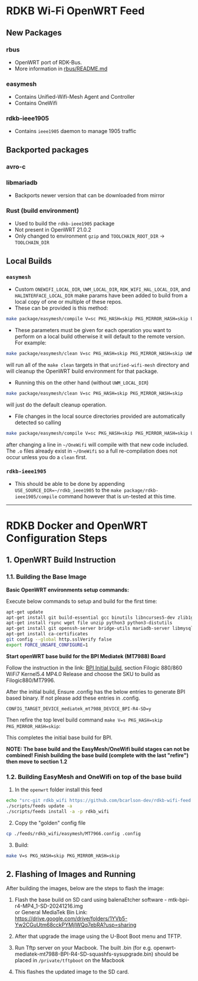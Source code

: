 # RDKB Wi-Fi OpenWRT Feed

## New Packages

### rbus
   - OpenWRT port of RDK-Bus. 
   - More information in [rbus/README.md](rbus/README.md)

### easymesh
   - Contains Unified-Wifi-Mesh Agent and Controller
   - Contains OneWifi

### rdkb-ieee1905
   - Contains `ieee1905` daemon to manage 1905 traffic

## Backported packages

### avro-c

### libmariadb
   - Backports newer version that can be downloaded from mirror

### Rust (build environment)
   - Used to build the `rdkb-ieee1905` package
   - Not present in OpenWRT 21.0.2
   - Only changed to environment `gzip` and `TOOLCHAIN_ROOT_DIR` -> `TOOLCHAIN_DIR`


## Local Builds

### `easymesh`

- Custom `ONEWIFI_LOCAL_DIR`, `UWM_LOCAL_DIR`, `RDK_WIFI_HAL_LOCAL_DIR`, and `HALINTERFACE_LOCAL_DIR` make params have been added to build from a local copy of one or multiple of these repos.
- These can be provided is this method:
```bash
make package/easymesh/compile V=sc PKG_HASH=skip PKG_MIRROR_HASH=skip UWM_LOCAL_DIR=~/unified-wifi-mesh ONEWIFI_LOCAL_DIR=~/OneWifi
```

- These parameters must be given for each operation you want to perform on a local build otherwise it will default to the remote version. For example:
```bash
make package/easymesh/clean V=sc PKG_HASH=skip PKG_MIRROR_HASH=skip UWM_LOCAL_DIR=~/unified-wifi-mesh
```
will run all of the `make clean` targets in that `unified-wifi-mesh` directory and will cleanup the OpenWRT build environment for that package. 

- Running this on the other hand (without `UWM_LOCAL_DIR`)
```bash
make package/easymesh/clean V=sc PKG_HASH=skip PKG_MIRROR_HASH=skip
```
will just do the default cleanup operation.

- File changes in the local source directories provided are automatically detected so calling 
```bash
make package/easymesh/compile V=sc PKG_HASH=skip PKG_MIRROR_HASH=skip UWM_LOCAL_DIR=~/unified-wifi-mesh ONEWIFI_LOCAL_DIR=~/OneWifi
```
after changing a line in `~/OneWifi` will compile with that new code included. The `.o` files already exist in `~/OneWifi` so a full re-compilation does not occur unless you do a `clean` first.

### `rdkb-ieee1905`

- This should be able to be done by appending `USE_SOURCE_DIR=~/rdkb_ieee1905` to the `make package/rdkb-ieee1905/compile` command however that is un-tested at this time.

---

# RDKB Docker and OpenWRT Configuration Steps

## 1. OpenWRT Build Instruction

### 1.1. Building the Base Image

**Basic OpenWRT environments setup commands:**

Execute below commands to setup and build for the first time:

```bash
apt-get update
apt-get install git build-essential gcc binutils libncurses5-dev zlib1g-dev libssl-dev libncursesw5-dev gawk flex bison texinfo subversion gettext libxml2-dev libpcap-dev
apt-get install rsync wget file unzip python3 python3-distutils
apt-get install git openssh-server bridge-utils mariadb-server libmysqlcppconn-dev vim libdbus-1-dev dbus libev-dev libjansson-dev zlib1g-dev libnl-3-dev libnl-genl-3-dev libnl-route-3-dev libavro-dev libssl-dev uuid-dev libreadline-dev iptables golang gcc gdb golang-go cscope exuberant-ctags make
apt-get install ca-certificates
git config --global http.sslVerify false
export FORCE_UNSAFE_CONFIGURE=1
```

**Start openWRT base build for the BPI Mediatek (MT7988) Board**

Follow the instruction in the link: [BPI Initial build](https://git01.mediatek.com/plugins/gitiles/openwrt/feeds/mtk-openwrt-feeds/+/refs/heads/master/autobuild/autobuild_5.4_mac80211_release/Readme.md), section Filogic 880/860 WiFi7 Kernel5.4 MP4.0 Release and choose the SKU to build as Filogic880/MT7996.

After the initial build, Ensure .config has the below entries to generate BPI based binary. If not please add these entries in .config.

```
CONFIG_TARGET_DEVICE_mediatek_mt7988_DEVICE_BPI-R4-SD=y
```

Then  refire the top level build command `make V=s PKG_HASH=skip PKG_MIRROR_HASH=skip`:

This completes the initial base build for BPI.

**NOTE: The base build and the EasyMesh/OneWifi build stages can not be combined! Finish building the base build (complete with the last "refire") then move to section 1.2**

### 1.2. Building EasyMesh and OneWifi on top of the base build

1. In the `openwrt` folder install this feed
```bash
echo "src-git rdkb_wifi https://github.com/bcarlson-dev/rdkb-wifi-feed.git" >> feeds.conf.default
./scripts/feeds update -a
./scripts/feeds install -a -p rdkb_wifi
```

2. Copy the "golden" config file 
```bash
cp ./feeds/rdkb_wifi/easymesh/MT7966.config .config
```

3. Build:
```bash
make V=s PKG_HASH=skip PKG_MIRROR_HASH=skip
```

## 2. Flashing of Images and Running

After building the images, below are the steps to flash the image:

1. Flash the base build on SD card using balenaEtcher software - mtk-bpi-r4-MP4_1-SD-20241216.img  
   or General MediaTek Bin Link: https://drive.google.com/drive/folders/1YVb5-Yw2CGuUtm68cckPYMjlWQq7ebRA?usp=sharing

2. After that upgrade the image using the U-Boot Boot menu and TFTP.

3. Run Tftp server on your Macbook. The built .bin (for e.g. openwrt-mediatek-mt7988-BPI-R4-SD-squashfs-sysupgrade.bin) should be placed in `/private/tftpboot` on the Macbook

4. This flashes the updated image to the SD card.